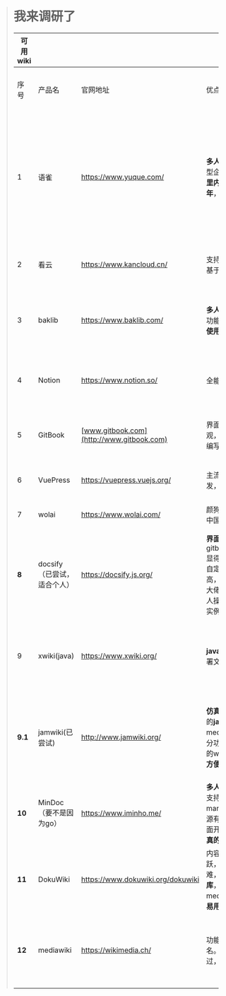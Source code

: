 > # 我来调研了
>
> | 可用wiki |                             |                                           |                                                              |                                                        |          |
> | -------- | --------------------------- | ----------------------------------------- | ------------------------------------------------------------ | ------------------------------------------------------ | -------- |
> | 序号     | 产品名                      | 官网地址                                  | 优点                                                         | 缺点                                                   | 个人建议 |
> | 1        | 语雀                        | https://www.yuque.com/                    | **多人协同**，中小型企业首选，**阿里内部使用多年**，**成熟** | 自定义域名**收费**，文件存于**第三方**，页面自定义不高 | 不建议   |
> | 2        | 看云                        | https://www.kancloud.cn/                  | 支持markdown,基于Git版本控制                                 | 文件存于**第三方**                                     | 不建议   |
> | 3        | baklib                      | https://www.baklib.com/                   | **多人**在线编辑，功能基本都有，**使用方便**                 | 数据存于第三方，可惜**收费**                           | 不建议   |
> | 4        | Notion                      | https://www.notion.so/                    | 全能                                                         | 只做wiki显得不够简洁                                   | 不建议   |
> | 5        | GitBook                     | [www.gitbook.com](http://www.gitbook.com) | 界面相对简洁美观，部署及页面编写并不复杂                     | 企业版(多人)**收费**                                   | 不建议   |
> | 6        | VuePress                    | https://vuepress.vuejs.org/               | 主流vue页面开发，**开源免费**                                | **不支持多人**                                         | 不建议   |
> | 7        | wolai                       | https://www.wolai.com/                    | 颜狗最爱，号称中国的notion                                   | **收费**                                               | 不建议   |
> | **8**    | docsify（已尝试，适合个人） | https://docsify.js.org/                   | **界面美观**,对比gitbook,vuebook显得**极其轻量**，自定义程度很高，开源免费，大佬推荐，有个人操作文档，有实例观看 | 不支持多人                                             | 已尝试   |
> | 9        | xwiki(java)                 | https://www.xwiki.org/                    | **java**开发，有部署文档,开源                                | 看评论说编辑文档功能并不好用                           | 考虑     |
> | **9.1**  | jamwiki(已尝试)             | http://www.jamwiki.org/                   | **仿真mediawiki**的**java**版，拥有mediawiki的大部分功能，有现成的war包，**部署很方便** | 可能是不太好用吧(玩wiki的新手)                         | 已尝试   |
> | **10**   | MinDoc（要不是因为go）      | https://www.iminho.me/                    | **多人**账号管理，支持markdown，开源有码，传统页面开发,**操作体验真的很不错** | **go语言**开发                                         | 考虑     |
> | **11**   | DokuWiki                    | https://www.dokuwiki.org/dokuwiki         | 内容多，社区活跃，部署安装不难，**不需要数据库**，对比mediawiki显得更**易用** | **php**开发                                            | 考虑     |
>| **12**   | mediawiki                   | https://wikimedia.ch/                     | 功能强大，很有名。很多人改过，所以bug较少                    | **php**开发，配置和运维很麻烦                          | 考虑     |

